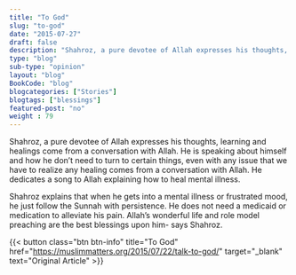 ```yaml
--- 
title: "To God" 
slug: "to-god"
date: "2015-07-27" 
draft: false 
description: "Shahroz, a pure devotee of Allah expresses his thoughts, learning and healings come from a conversation with Allah." 
type: "blog"
sub-type: "opinion" 
layout: "blog" 
BookCode: "blog"
blogcategories: ["Stories"]
blogtags: ["blessings"]
featured-post: "no"
weight : 79
---  
```

 Shahroz, a pure devotee of Allah expresses his thoughts, learning and healings come from a conversation with Allah. He is speaking about himself and how he don’t need to turn to certain things, even with any issue that we have to realize any healing comes from a conversation with Allah. He dedicates a song to Allah explaining how to heal mental illness.

Shahroz explains that when he gets into a mental illness or frustrated mood, he just follow the Sunnah with persistence. He does not need a medicaid or medication to alleviate his pain. Allah’s wonderful life and role model preaching are the best blessings upon him- says Shahroz.

{{< button class="btn btn-info" title="To God" href="https://muslimmatters.org/2015/07/22/talk-to-god/" target="_blank" text="Original Article" >}}